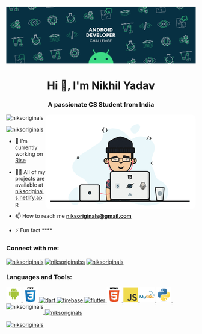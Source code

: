 ![MasterHead](https://raw.githubusercontent.com/niksoriginals/niksoriginals/refs/heads/main/image1.gif)
<h1 align="center">Hi 👋, I'm Nikhil Yadav</h1>
<h3 align="center">A passionate CS Student from India</h3>
<img 
  align="right" 
  alt="Coding" 
  width="400" 
  style="border-radius: 12px;" 
  src="https://raw.githubusercontent.com/niksoriginals/niksoriginals/refs/heads/main/68747470733a2f2f6d69726f2e6d656469756d2e636f6d2f6d61782f313336302f302a37513379765349765f7430696f4a2d5a2e676966.gif"
/>

<p align="left"> <img src="https://komarev.com/ghpvc/?username=niksoriginals&label=Profile%20views&color=0e75b6&style=flat" alt="niksoriginals" /> </p>

<p align="left"> <a href="https://twitter.com/niksoriginals" target="blank"><img src="https://img.shields.io/twitter/follow/niksoriginals?logo=twitter&style=for-the-badge" alt="niksoriginals" /></a> </p>

- 🔭 I’m currently working on [Rise](https://github.com/niksoriginals/RiseApp)

- 👨‍💻 All of my projects are available at [niksoriginals.netlify.app](niksoriginals.netlify.app)

- 📫 How to reach me **niksoriginals@gmail.com**

- ⚡ Fun fact ****

<h3 align="left">Connect with me:</h3>
<p align="left">
<a href="https://twitter.com/niksoriginals" target="blank"><img align="center" src="https://raw.githubusercontent.com/rahuldkjain/github-profile-readme-generator/master/src/images/icons/Social/twitter.svg" alt="niksoriginals" height="30" width="40" /></a>
<a href="https://instagram.com/niksoriginalss" target="blank"><img align="center" src="https://raw.githubusercontent.com/rahuldkjain/github-profile-readme-generator/master/src/images/icons/Social/instagram.svg" alt="niksoriginalss" height="30" width="40" /></a>
<a href="https://youtube.com/@niksoriginals?si=9PY0UuSaxnJxZwrM" target="blank"><img align="center" src="https://raw.githubusercontent.com/rahuldkjain/github-profile-readme-generator/master/src/images/icons/Social/youtube.svg" alt="niksoriginals" height="30" width="40" /></a>
</p>

<h3 align="left">Languages and Tools:</h3>
<p align="left"> <a href="https://developer.android.com" target="_blank" rel="noreferrer"> <img src="https://raw.githubusercontent.com/devicons/devicon/master/icons/android/android-original-wordmark.svg" alt="android" width="40" height="40"/> </a> <a href="https://www.w3schools.com/css/" target="_blank" rel="noreferrer"> <img src="https://raw.githubusercontent.com/devicons/devicon/master/icons/css3/css3-original-wordmark.svg" alt="css3" width="40" height="40"/> </a> <a href="https://dart.dev" target="_blank" rel="noreferrer"> <img src="https://www.vectorlogo.zone/logos/dartlang/dartlang-icon.svg" alt="dart" width="40" height="40"/> </a> <a href="https://firebase.google.com/" target="_blank" rel="noreferrer"> <img src="https://www.vectorlogo.zone/logos/firebase/firebase-icon.svg" alt="firebase" width="40" height="40"/> </a> <a href="https://flutter.dev" target="_blank" rel="noreferrer"> <img src="https://www.vectorlogo.zone/logos/flutterio/flutterio-icon.svg" alt="flutter" width="40" height="40"/> </a> <a href="https://www.w3.org/html/" target="_blank" rel="noreferrer"> <img src="https://raw.githubusercontent.com/devicons/devicon/master/icons/html5/html5-original-wordmark.svg" alt="html5" width="40" height="40"/> </a> <a href="https://developer.mozilla.org/en-US/docs/Web/JavaScript" target="_blank" rel="noreferrer"> <img src="https://raw.githubusercontent.com/devicons/devicon/master/icons/javascript/javascript-original.svg" alt="javascript" width="40" height="40"/> </a> <a href="https://www.mysql.com/" target="_blank" rel="noreferrer"> <img src="https://raw.githubusercontent.com/devicons/devicon/master/icons/mysql/mysql-original-wordmark.svg" alt="mysql" width="40" height="40"/> </a> <a href="https://www.php.net" target="_blank" rel="noreferrer"> <img src="https://raw.githubusercontent.com/devicons/devicon/master/icons/python/python-original.svg" alt="python" width="40" height="40"/> </a> <a href="https://www.typescriptlang.org/" target="_blank" rel="noreferrer"> <img 

<p><img align="left" src="https://github-readme-stats.vercel.app/api/top-langs?username=niksoriginals&show_icons=true&locale=en&layout=compact" alt="niksoriginals" /></p>

<p>&nbsp;<img align="center" src="https://github-readme-stats.vercel.app/api?username=niksoriginals&show_icons=true&locale=en" alt="niksoriginals" /></p>

<p><img align="center" src="https://github-readme-streak-stats.herokuapp.com/?user=niksoriginals&" alt="niksoriginals" /></p>

